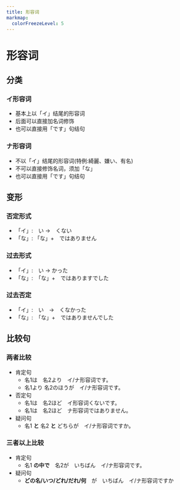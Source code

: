 ```yaml
---
title: 形容词
markmap:
  colorFreezeLevel: 5
---
```



# 形容词
## 分类
### イ形容词
- 基本上以「イ」结尾的形容词
- 后面可以直接加名词修饰
- 也可以直接用「です」句结句


### ナ形容词
- 不以「イ」结尾的形容词(特例:綺麗、嫌い、有名)
- 不可以直接修饰名词，须加「な」
- 也可以直接用「です」句结句

## 变形
### 否定形式
- 「イ」:　い $\rightarrow$　くない
- 「な」:  「な」+　ではありません

### 过去形式
- 「イ」:　い $\rightarrow$ かった
- 「な」:　「な」+　ではありますでした

### 过去否定
- 「イ」:　い　$\rightarrow$　くなかった
- 「な」:　「な」+　ではありませんでした

## 比较句
### 两者比较
- 肯定句
  - 名1は　名2より　イ/ナ形容词です。
  - 名1より  名2のほうが　イ/ナ形容词です。
- 否定句
  - 名1は　名2ほど　イ形容词くないです。
  - 名1は　名2ほど　ナ形容词ではありません。
- 疑问句
  - 名1 **と** 名2 **と**  どちらが　イ/ナ形容词ですか。

### 三者以上比较
- 肯定句
  - 名1 **の中で**　名2が　いちばん　イ/ナ形容词です。
- 疑问句
  - **どの名/いつ/どれ/だれ/何**　が　いちばん　イ/ナ形容词ですか
